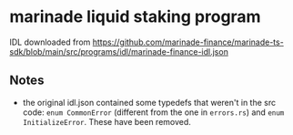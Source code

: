 # marinade liquid staking program

IDL downloaded from https://github.com/marinade-finance/marinade-ts-sdk/blob/main/src/programs/idl/marinade-finance-idl.json

## Notes

- the original idl.json contained some typedefs that weren't in the src code: `enum CommonError` (different from the one in `errors.rs`) and `enum InitializeError`. These have been removed.